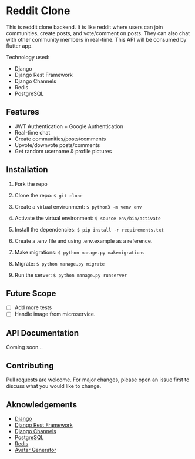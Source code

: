 # Reddit Clone

This is reddit clone backend. It is like reddit where users can join communities, create posts, and vote/comment on posts. They can also chat with other community members in real-time. This API will be consumed by flutter app.

Technology used:

- Django
- Django Rest Framework
- Django Channels
- Redis
- PostgreSQL

## Features

- JWT Authentication + Google Authentication
- Real-time chat
- Create communities/posts/comments
- Upvote/downvote posts/comments
- Get random username & profile pictures

## Installation

1. Fork the repo

2. Clone the repo:
   `$ git clone`

3. Create a virtual environment:
   `$ python3 -m venv env`

4. Activate the virtual environment:
   `$ source env/bin/activate`

5. Install the dependencies:
   `$ pip install -r requirements.txt`

6. Create a .env file and using .env.example as a reference.

7. Make migrations:
   `$ python manage.py makemigrations`

8. Migrate:
   `$ python manage.py migrate`

9. Run the server:
   `$ python manage.py runserver`

## Future Scope

- [ ] Add more tests
- [ ] Handle image from microservice.

## API Documentation

Coming soon...

## Contributing

Pull requests are welcome. For major changes, please open an issue first to discuss what you would like to change.

## Aknowledgements

- [Django](https://www.djangoproject.com/)
- [Django Rest Framework](https://www.django-rest-framework.org/)
- [Django Channels](https://channels.readthedocs.io/en/latest/)
- [PostgreSQL](https://www.postgresql.org/)
- [Redis](https://redis.io/)
- [Avatar Generator](https://avatars.dicebear.com/)
